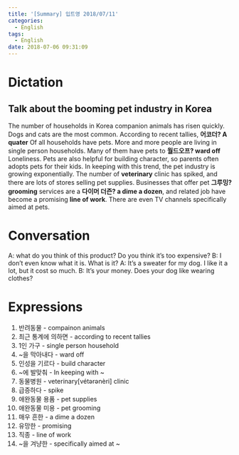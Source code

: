 ```yaml
---
title: '[Summary] 입트영 2018/07/11'
categories:
  - English
tags:
  - English
date: 2018-07-06 09:31:09
---
```


# Dictation
## Talk about the booming pet industry in Korea

The number of households in Korea companion animals has risen quickly. Dogs and cats are the most common. According to recent tallies, **어코더? A quater** Of all households have pets. More and more people are living in single person households. Many of them have pets to **월드오프? ward off** Loneliness. Pets are also helpful for building character, so parents often adopts pets for their kids. In keeping with this trend, the pet industry is growing exponentially. The number of **veterinary** clinic has spiked, and there are lots of stores selling pet supplies. Businesses that offer pet **그루밍? grooming** services are a **다이머 더즌? a dime a dozen**, and related job have become a promising **line of work**. There are even TV channels specifically aimed at pets.

# Conversation
A: what do you think of this product? Do you think it’s too expensive?
B: I don’t even know what it is. What is it?
A: It’s a sweater for my dog. I like it a lot, but it cost so much.
B: It’s your money. Does your dog like wearing clothes?

# Expressions
1. 반려동물 - compainon animals
2. 최근 통계에 의하면 - according to recent tallies
3. 1인 가구 - single person household
4. ~을 막아내다 - ward off
5. 인성을 기르다 - build character
6. ~에 발맞춰 - In keeping with ~
7. 동물병원 - veterinary[vétərənèri] clinic
8. 급증하다 - spike
9. 애완동물 용품 - pet supplies
10. 애완동물 미용 - pet grooming
11. 매우 흔한 - a dime a dozen
12. 유망한 - promising
13. 직종 - line of work
14. ~을 겨냥한 - specifically aimed at ~